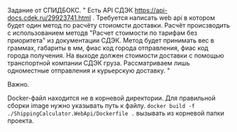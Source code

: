 Задание от СПИДБОКС.
"
Есть API СДЭК https://api-docs.cdek.ru/29923741.html .
Требуется написать web api в котором будет один метод по расчёту стоиомсти доставки. Расчёт происзводить с использованием методв "Расчет стоимости по тарифам без приоритета" из документации СДЭК.
Метод будет принимать вес в граммах, габариты в мм, фиас код города отправления, фиас код города получения. На выходе должен стоимости доставки с помощью транспортной компании СДЭК груза. Рассматриваем лишь одноместные отправления и курьерскую доставку.
"

Важно.

Docker-файл находится не в корневой директории. Для правильной сборки image нужно указывать путь к файлу. `docker build -f ./ShippingCalculator.WebApi/Dockerfile .` вызывать из корневой папки проекта.
